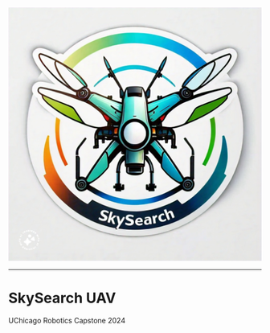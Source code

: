 <picture align="center">
  <source media="(prefers-color-scheme: dark)" srcset="">
  <img alt="SkySearch Logo" src="https://github.com/DonutsDuncan/SkySearch_UAV/blob/main/Media/Images/SkySearchLogo3.jpeg">
</picture>

-------------
# SkySearch UAV
UChicago Robotics Capstone 2024
